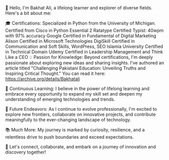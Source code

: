 👋 Hello, I'm Bakhat Ali, a lifelong learner and explorer of diverse fields. Here's a bit about me:

🎓 Certifications:
Specialized in Python from the University of Michigan.
Certified from Cisco in Python Essential 2
Ratatype Certified Typist: 40wpm with 97% accuracy
Google Certified in Fundamental of Digital Marketing
Alison Certified in Microsoft Technologies
DigiSkill Certified in Communication and Soft Skills, WordPress, SEO
Islamia University Certified in Technical Domain
Udemy Certified in Leadership Management and Think Like a CEO
💡 Passion for Knowledge:
Beyond certifications, I'm deeply passionate about exploring new ideas and sharing insights. I've authored an article titled "Challenging Pakistani Education: Unveiling Truths and Inspiring Critical Thought." You can read it here: https://archive.org/details/Bakhatali

🌱 Continuous Learning:
I believe in the power of lifelong learning and embrace every opportunity to expand my skill set and deepen my understanding of emerging technologies and trends.

🚀 Future Endeavors:
As I continue to evolve professionally, I'm excited to explore new frontiers, collaborate on innovative projects, and contribute meaningfully to the ever-changing landscape of technology.

📚 Much More:
My journey is marked by curiosity, resilience, and a relentless drive to push boundaries and exceed expectations.

🌟 Let's connect, collaborate, and embark on a journey of innovation and discovery together!

